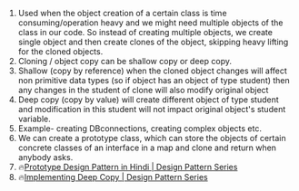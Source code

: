1. Used when the object creation of a certain class is time consuming/operation heavy and we might need multiple objects of the class in our code.
So instead of creating multiple objects, we create single object and then create clones of the object, skipping heavy lifting for the cloned objects.
2. Cloning / object copy can be shallow copy or deep copy.
3. Shallow (copy by reference) when the cloned object changes will affect non primitive data types (so if object has an object of type student) then any changes in the student of clone will also modify original object
4. Deep copy (copy by value) will create different object of type student and modification in this student will not impact original object's student variable.
5. Example- creating DBconnections, creating complex objects etc.
6. We can create a prototype class, which can store the objects of certain concrete classes of an interface in a map and clone and return when anybody asks.
7. 🔥[Prototype Design Pattern in Hindi | Design Pattern Series]([url](https://www.youtube.com/watch?v=rriiXRdc0HQ)) 
8. 🔥[Implementing Deep Copy | Design Pattern Series]([url](https://www.youtube.com/watch?v=lvv2ePs6H6w&t=9s))

